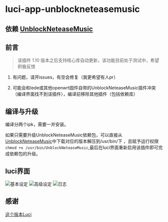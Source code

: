 # luci-app-unblockneteasemusic

## 依赖 [UnblockNeteaseMusic](https://github.com/cnsilvan/UnblockNeteaseMusic)

## 前言

> 该插件 1.10 版本之后支持核心库自动更新，该功能目前处于测试中，希望积极反馈

1. 有问题，请开issues，有空会修复（我更希望有人pr）

2. 可能会和lede或其他openwrt固件自带的UnblockNeteaseMusic插件冲突（编译界面找不到该插件），编译前移除其他插件（包括依赖库）

## 编译与升级

编译分两个ipk，需要一并安装。

如果只需要升级UnblockNeteaseMusic依赖包，可以直接从[UnblockNeteaseMusic](https://github.com/cnsilvan/UnblockNeteaseMusic/releases)中下载对应的版本解压到/usr/bin/下 ，且赋予运行权限
`chmod +x /usr/bin/UnblockNeteaseMusic`,最后在luci界面重新启用该插件即可完成依赖包的升级。  

## luci界面

![基本设定](https://raw.githubusercontent.com/cnsilvan/luci-app-unblockneteasemusic/master/pic/1.png)
![高级设定](https://raw.githubusercontent.com/cnsilvan/luci-app-unblockneteasemusic/master/pic/2.png)
![日志](https://raw.githubusercontent.com/cnsilvan/luci-app-unblockneteasemusic/master/pic/3.png)

## 感谢

  [这个版本Luci](https://github.com/project-openwrt/luci-app-unblockneteasemusic)
